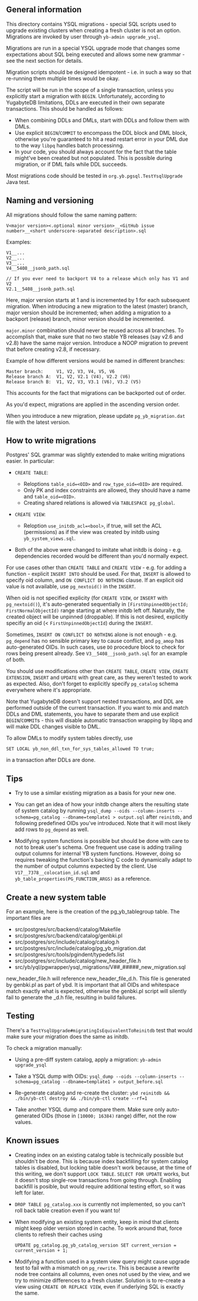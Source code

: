 General information
-------------------

This directory contains YSQL migrations - special SQL scripts used to upgrade existing clusters when
creating a fresh cluster is not an option. Migrations are invoked by user
through `yb-admin upgrade_ysql`.

Migrations are run in a special YSQL upgrade mode that changes some expectations about SQL being
executed and allows some new grammar - see the next section for details.

Migration scripts should be designed idempotent - i.e. in such a way so that re-running them
multiple times would be okay.

The script will be run in the scope of a single transaction, unless you explicitly start a migration
with `BEGIN`. Unfortunately, according to YugabyteDB limitations, DDLs are executed in their own
separate transactions. This should be handled as follows:

* When combining DDLs and DMLs, start with DDLs and follow them with DMLs.
* Use explicit `BEGIN`/`COMMIT` to encompass the DDL block and DML block, otherwise you're
  guaranteed to hit a read restart error in your DML due to the way `libpq` handles batch
  processinng.
* In your code, you should always account for the fact that the table might've been created but not
  populated. This is possible during migration, or if DML fails while DDL succeeds.

Most migrations code should be tested in `org.yb.pgsql.TestYsqlUpgrade` Java test.

Naming and versioning
---------------------

All migrations should follow the same naming pattern:

    V<major version><.optional minor version>__<GitHub issue number>__<short underscore-separated description>.sql

Examples:

    V1__...
    V2__...
    V3__...
    V4__5408__jsonb_path.sql

    // If you ever need to backport V4 to a release which only has V1 and V2
    V2.1__5408__jsonb_path.sql

Here, major version starts at 1 and is incremented by 1 for each subsequent migration. When
introducing a new migration to the latest (master) branch, major version should be incremented; when
adding a migration to a backport (release) branch, minor version should be incremented.

`major.minor` combination should never be reused across all branches. To accomplish that, make sure
that no two stable YB releases (say v2.6 and v2.8) have the same major version. Introduce a NOOP
migration to prevent that before creating v2.8, if necessary.

Example of how different versions would be named in different branches:

    Master branch:     V1, V2, V3, V4, V5, V6
    Release branch A:  V1, V2, V2.1 (V4), V2.2 (V6)
    Release branch B:  V1, V2, V3, V3.1 (V6), V3.2 (V5)

This accounts for the fact that migrations can be backported out of order.

As you'd expect, migrations are applied in the ascending version order.

When you introduce a new migration, please update `pg_yb_migration.dat` file with the latest
version.

How to write migrations
-----------------------

Postgres' SQL grammar was slightly extended to make writing migrations easier. In particular:

* `CREATE TABLE`:
    * Reloptions `table_oid=<OID>` and `row_type_oid=<OID>` are required.
    * Only PK and index constraints are allowed, they should have a name and `table_oid=<OID>`.
    * Creating shared relations is allowed via `TABLESPACE pg_global`.

* `CREATE VIEW`:
    * Reloption `use_initdb_acl=<bool>`, if true, will set the ACL (permissions) as if the view was
      created by initdb using `yb_system_views.sql`.

* Both of the above were changed to imitate what initdb is doing - e.g. dependencies recorded would
  be different than you'd normally expect.

For use cases other than `CREATE TABLE` and `CREATE VIEW` - e.g. for adding a function -
explicit `INSERT INTO` should be used. For that, `INSERT` is allowed to specify oid column,
and `ON CONFLICT DO NOTHING` clause. If an explicit oid value is not available, use `pg_nextoid()`
in the `INSERT`.

When oid is not specified  explicity (for `CREATE VIEW`, or `INSERT` with `pg_nextoid()`), it's
auto-generated sequentially in `[FirstUnpinnedObjectId; FirstNormalObjectId)` range starting at
where initdb left off. Naturally, the created object will be unpinned (droppable). If this is
not desired, explicitly specifiy an oid (< `FirstUnpinnedObjectId`) during the `INSERT`.

Sometimes, `INSERT ON CONFLICT DO NOTHING` alone is not enough - e.g.
`pg_depend` has no sensible primary key to cause conflict, and `pg_amop` has auto-generated OIDs. In
such cases, use `DO` procedure block to check for rows being present already.
See `V3__5408__jsonb_path.sql` for an example of both.

You should use modifications other than `CREATE TABLE`, `CREATE VIEW`, `CREATE EXTENSION`, `INSERT`
and `UPDATE` with great care, as they weren't tested to work as expected. Also, don't forget to
explicitly specify `pg_catalog` schema everywhere where it's appropriate.

Note that YugabyteDB doesn't support nested transactions, and DDL are performed outside of the current
transaction. If you want to mix and match DDLs and DML statements, you have to separate them and use
explicit `BEGIN`/`COMMIT`s - this will disable automatic transaction wrapping by libpq and will make
DDL changes visible to DML.

To allow DMLs to modify system tables directly, use

    SET LOCAL yb_non_ddl_txn_for_sys_tables_allowed TO true;

in a transaction after DDLs are done.

Tips
----

* Try to use a similar existing migration as a basis for your new one.

* You can get an idea of how your initdb change alters the resulting state of system catalog by
  running `ysql_dump --oids --column-inserts --schema=pg_catalog --dbname=template1 > output.sql`
  after `reinitdb`, and following predefined OIDs you've introduced. Note that it will most likely
  add rows to `pg_depend` as well.

* Modifying system functions is possible but should be done with care to not to break user's schema.
  One frequent use case is adding trailing output columns for internal YB system functions.
  However, doing so requires tweaking the function's backing C code to dynamically adapt to the
  number of output columns expected by the client. Use `V17__7378__colocation_id.sql` and
  `yb_table_properties(PG_FUNCTION_ARGS)` as a reference.

Create a new system table
-------------------------
For an example, here is the creation of the pg_yb_tablegroup table.
The important files are
- src/postgres/src/backend/catalog/Makefile
- src/postgres/src/backend/catalog/genbki.pl
- src/postgres/src/include/catalog/catalog.h
- src/postgres/src/include/catalog/pg_yb_migration.dat
- src/postgres/src/tools/pgindent/typedefs.list
- src/postgres/src/include/catalog/new_header_file.h
- src/yb/yql/pgwrapper/ysql_migrations/V##_#####_new_migration.sql

new_header_file.h will reference new_header_file_d.h.
This file is generated by genbki.pl as part of ybd.
It is important that all OIDs and whitespace match exactly what is expected, otherwise the
genbki.pl script will silently fail to generate the _d.h file, resulting in build failures.

Testing
-------

There's a `TestYsqlUpgrade#migratingIsEquivalentToReinitdb` test that would make sure your migration
does the same as initdb.

To check a migration manually:

* Using a pre-diff system catalog, apply a migration:
  `yb-admin upgrade_ysql`

* Take a YSQL dump with OIDs:
  `ysql_dump --oids --column-inserts --schema=pg_catalog --dbname=template1 > output_before.sql`

* Re-generate catalog and re-create the cluster:
  `ybd reinitdb && ./bin/yb-ctl destroy && ./bin/yb-ctl create --rf=1`

* Take another YSQL dump and compare them. Make sure only auto-generated OIDs (those
  in `[10000; 16384)` range) differ, not the row values.

Known issues
------------

* Creating index on an existing catalog table is technically possible but shouldn't be done. This is
  because index backfilling for system catalog tables is disabled, but locking table doesn't work
  because, at the time of this writing, we don't support `LOCK TABLE`. `SELECT FOR UPDATE` works,
  but it doesn't stop single-row transactions from going through. Enabling backfill is posible, but
  would require additional testing effort, so it was left for later.

* `DROP TABLE pg_catalog.xxx` is currently not implemented, so you can't roll back table creation
  even if you want to!

* When modifying an existing system entity, keep in mind that clients might keep older version
  stored in cache. To work around that, force clients to refresh their caches using
  ```
  UPDATE pg_catalog.pg_yb_catalog_version SET current_version = current_version + 1;
  ```

* Modifying a function used in a system view query might cause upgrade test to fail with a
  mismatch on `pg_rewrite`. This is because a rewrite node tree contains all columns, even ones not
  used by the view, and we try to minimize differences to a fresh cluster.
  Solution is to re-create a view using `CREATE OR REPLACE VIEW`, even if underlying SQL is exactly
  the same.
